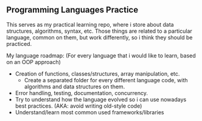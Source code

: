 ## Programming Languages Practice

This serves as my practical learning repo, where i store about data structures, algorithms, syntax, etc.
Those things are related to a particular language, common on them, but work differently, so i think they should be practiced.

My language roadmap:
(For every language that i would like to learn, based on an OOP approach)

- Creation of functions, classes/structures, array manipulation, etc.
  * Create a separated folder for every different language code, with algorithms and data structures on them.
- Error handling, testing, documentation, concurrency.
- Try to understand how the language evolved so i can use nowadays best practices. (AKA: avoid writing old-style code)
- Understand/learn most common used frameworks/libraries
